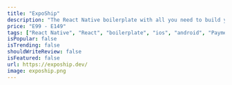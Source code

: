```yaml
---
title: "ExpoShip"
description: "The React Native boilerplate with all you need to build your app, AI tool, or any other mobile app and make your first money online fast."
price: "E99 - E149"
tags: ["React Native", "React", "boilerplate", "ios", "android", "Payments"]
isPopular: false
isTrending: false
shouldWriteReview: false
isFeatured: false
url: https://expoship.dev/
image: expoship.png
---
```

